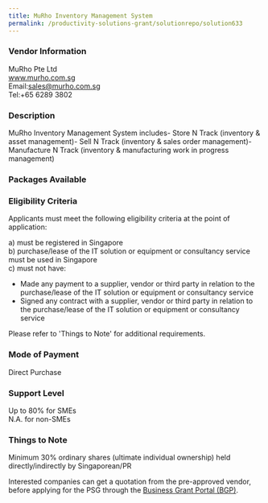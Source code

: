 ```yaml
---
title: MuRho Inventory Management System
permalink: /productivity-solutions-grant/solutionrepo/solution633
---
```


### Vendor Information
MuRho Pte Ltd <br>www.murho.com.sg<br>Email:sales@murho.com.sg<br>Tel:+65 6289 3802

### Description

MuRho Inventory Management System includes- Store N Track (inventory & asset management)- Sell N Track (inventory & sales order management)- Manufacture N Track (inventory & manufacturing work in progress management)

### Packages Available


### Eligibility Criteria

Applicants must meet the following eligibility criteria at the point of application:

a) must be registered in Singapore <br>
b) purchase/lease of the IT solution or equipment or consultancy service must be used in Singapore <br>
c) must not have:
- Made any payment to a supplier, vendor or third party in relation to the purchase/lease of the IT solution or equipment or consultancy service
- Signed any contract with a supplier, vendor or third party in relation to the purchase/lease of the IT solution or equipment or consultancy service

Please refer to 'Things to Note' for additional requirements.

### Mode of Payment
Direct Purchase

### Support Level
Up to 80% for SMEs <br>
N.A. for non-SMEs

### Things to Note
Minimum 30% ordinary shares (ultimate individual ownership) held directly/indirectly by Singaporean/PR

Interested companies can get a quotation from the pre-approved vendor, before applying for the PSG through the <a target='_blank' href='https://www.businessgrants.gov.sg/'>Business Grant Portal (BGP)</a>.
